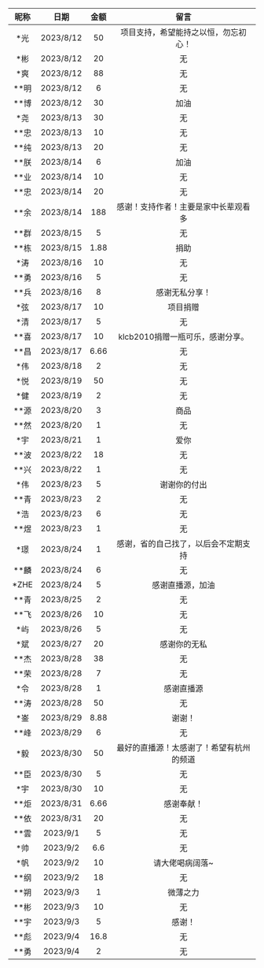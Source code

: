|   昵称   |   日期   |   金额   |      留言      |
|:--------:|:--------:|:--------:|:--------------:|
|  *光   |  2023/8/12   |  50   |    项目支持，希望能持之以恒，勿忘初心！   |
|  *彬   |  2023/8/12   |  20   |    无   |
|  *爽   |  2023/8/12   |  88   |    无   |
|  **明   |  2023/8/12   |  6   |    无   |
|  **博   |  2023/8/12   |  30   |    加油   |
|  *尧   |  2023/8/13   |  30   |    无   |
|  **忠   |  2023/8/13   |  10   |    无   |
|  **纯   |  2023/8/13   |  20   |    无   |
|  **朕   |  2023/8/14   |  6   |    加油   |
|  **业  |  2023/8/14  |  10  |   无   |
|  **忠  |  2023/8/14  |  20  |   无   |
|  **余  |  2023/8/14  |  188  |   感谢！支持作者！主要是家中长辈观看多   |
|  **群  |  2023/8/15  |  5  |   无   |
|  **栋  |  2023/8/15  |  1.88  |   捐助   |
|  *涛  |  2023/8/16  |  10  |   无   |
|  **勇  |  2023/8/16  |  5  |   无   |
|  **兵  |  2023/8/16  |  8  |   感谢无私分享！   |
|  *弦  |  2023/8/17  |  10  |   项目捐赠   |
|  *清  |  2023/8/17  |  5  |   无   |
|  **喜  |  2023/8/17  |  10  |   klcb2010捐赠一瓶可乐，感谢分享。   |
|  **昌  |  2023/8/17  |  6.66  |   无   |
|  *伟  |  2023/8/18  |  2  |   无   |
|  *悦  |  2023/8/19  |  50  |   无   |
|  *健  |  2023/8/19  |  2  |   无   |
|  **源  |  2023/8/20  |  3  |   商品   |
|  **然  |  2023/8/20  |  1  |   无   |
|  *宇  |  2023/8/21  |  1  |   爱你   |
|  **波  |  2023/8/22  |  18  |   无   |
|  **兴  |  2023/8/22  |  1  |   无   |
|  *伟  |  2023/8/23  |  5  |   谢谢你的付出   |
|  **青  |  2023/8/23  |  2  |   无   |
|  *浩  |  2023/8/23  |  6  |   无   |
|  **煜  |  2023/8/23  |  1  |   无   |
|  *璟  |  2023/8/24  |  1  |   感谢，省的自己找了，以后会不定期支持   |
|  **麟  |  2023/8/24  |  6  |   无   |
|  *ZHE  |  2023/8/24  |  5  |   感谢直播源，加油   |
|  **青  |  2023/8/25  |  2  |   无   |
|  **飞  |  2023/8/26  |  10  |   无   |
|  *屿  |  2023/8/26  |  5  |   无   |
|  *斌  |  2023/8/27  |  20  |   感谢你的无私   |
|  **杰  |  2023/8/28  |  38  |   无   |
|  **荣  |  2023/8/28  |  7  |   无   |
|  *令  |  2023/8/28  |  1  |   感谢直播源   |
|  **涛  |  2023/8/28  |  50  |   无   |
|  *崟  |  2023/8/29  |  8.88  |   谢谢！   |
|  **峰  |  2023/8/29  |  6  |   无   |
|  *毅  |  2023/8/30  |  50  |   最好的直播源！太感谢了！希望有杭州的频道   |
|  **臣  |  2023/8/30  |  5  |   无   |
|  *宇  |  2023/8/30  |  10  |   无   |
|  **炬  |  2023/8/31  |  6.66  |   感谢奉献！   |
|  **依  |  2023/8/31  |  20  |   无   |
|  **雲  |  2023/9/1  |  5  |   无   |
|  *帅  |  2023/9/2  |  6.6  |   无   |
|  *帆  |  2023/9/2  |  10  |   请大佬喝病阔落~   |
|  **纲  |  2023/9/2  |  18  |   无   |
|  **朔  |  2023/9/3  |  1  |   微薄之力   |
|  **彬  |  2023/9/3  |  10  |   无   |
|  **宇  |  2023/9/3  |  5  |   感谢！   |
|  **彪  |  2023/9/4  |  16.8  |   无   |
|  **勇  |  2023/9/4  |  2  |   无   |
